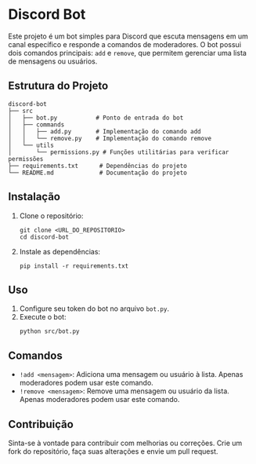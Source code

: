 # Discord Bot

Este projeto é um bot simples para Discord que escuta mensagens em um canal específico e responde a comandos de moderadores. O bot possui dois comandos principais: `add` e `remove`, que permitem gerenciar uma lista de mensagens ou usuários.

## Estrutura do Projeto

```
discord-bot
├── src
│   ├── bot.py           # Ponto de entrada do bot
│   ├── commands
│   │   ├── add.py       # Implementação do comando add
│   │   └── remove.py    # Implementação do comando remove
│   └── utils
│       └── permissions.py # Funções utilitárias para verificar permissões
├── requirements.txt      # Dependências do projeto
└── README.md             # Documentação do projeto
```

## Instalação

1. Clone o repositório:
   ```
   git clone <URL_DO_REPOSITORIO>
   cd discord-bot
   ```

2. Instale as dependências:
   ```
   pip install -r requirements.txt
   ```

## Uso

1. Configure seu token do bot no arquivo `bot.py`.
2. Execute o bot:
   ```
   python src/bot.py
   ```

## Comandos

- `!add <mensagem>`: Adiciona uma mensagem ou usuário à lista. Apenas moderadores podem usar este comando.
- `!remove <mensagem>`: Remove uma mensagem ou usuário da lista. Apenas moderadores podem usar este comando.

## Contribuição

Sinta-se à vontade para contribuir com melhorias ou correções. Crie um fork do repositório, faça suas alterações e envie um pull request.